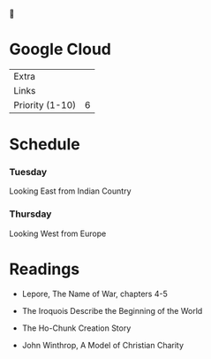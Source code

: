 <span class="icon">📒</span>

# Google Cloud

<table><tbody><tr class="odd"><td>Extra</td><td></td></tr><tr class="even"><td>Links</td><td></td></tr><tr class="odd"><td>Priority (1-10)</td><td><span class="selected-value select-value-color-purple">6</span></td></tr></tbody></table>

# Schedule

### Tuesday

Looking East from Indian Country

### Thursday

Looking West from Europe

# Readings

- Lepore, The Name of War, chapters 4-5

<!-- -->

- The Iroquois Describe the Beginning of the World

<!-- -->

- The Ho-Chunk Creation Story

<!-- -->

- John Winthrop, A Model of Christian Charity
